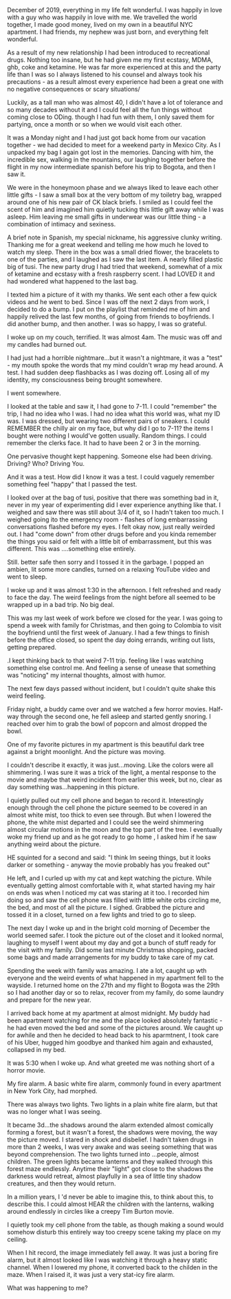 December of 2019, everything in my life felt wonderful. I was happily in love with a guy who was happily in love with me. We travelled the world together, I made good money, lived on my own in a beautiful NYC apartment. I had friends, my nephew was just born, and everything felt wonderful.

As a result of my new relationship I had been introduced to recreational drugs. Nothing too insane, but he had given me my first ecstasy, MDMA, ghb, coke and ketamine. He was far more experienced at this and the party life than I was so I always listened to his counsel and always took his precautions - as a result almost every experience had been a great one with no negative consequences or scary situations/ 

Luckily, as a tall man who was almost 40, I didn't have a lot of tolerance and so many decades without it and I could feel all the fun things without coming close to ODing. though I had fun with them, I only saved them for partying, once a month or so when we would visit each other.

It was a Monday night and I had just got back home from our vacation together - we had decided to meet for a weekend party in Mexico City. As I unpacked my bag I again got lost in the memories. Dancing with him, the incredible sex, walking in the mountains, our laughing together before the flight in my now intermediate spanish before his trip to Bogota, and then I saw it. 

We were in the honeymoon phase and we always liked to leave each other little gifts - I saw a small box at the very bottom of my toiletry bag, wrapped around one of his new pair of CK black briefs. I smiled as I could feel the scent of him and imagined him quietly tucking this little gift away while I was asleep. Him leaving me small gifts in underwear was our little thing - a combination of intimacy and sexiness. 

A brief note in Spanish, my special nickname, his aggressive clunky writing. Thanking me for a great weekend and telling me how much he loved to watch my sleep. There in the box was a small dried flower, the bracelets to one of the parties, and I laughed as I saw the last item. A nearly filled plastic big of tusi. The new party drug I had tried that weekend, somewhat of a mix of ketamine and ecstasy with a fresh raspberry scent. I had LOVED it and had wondered what happened to the last bag. 

I texted him a picture of it with my thanks. We sent each other a few quick videos and he went to bed. Since I was off the next 2 days from work, I decided to do a bump. I put on the playlist that reminded me of him and happily relived the last few months, of going from friends to boyfriends. I did another bump, and then another. I was so happy, I was so grateful.

I woke up on my couch, terrified. It was almost 4am. The music was off and my candles had burned out. 

I had just had a horrible nightmare...but it wasn't a nightmare, it was a "test" - my mouth spoke the words that my mind couldn't wrap my head around. A test. I had sudden deep flashbacks as I was dozing off. Losing all of my identity, my consciousness being brought somewhere. 

I went somewhere. 

I looked at the table and saw it, I had gone to 7-11. I could "remember" the trip, I had no idea who I was. I had no idea what this world was, what my ID was. I was dressed, but wearing two different pairs of sneakers. I could REMEMBER the chilly air on my face, but why did I go to 7-11? the items I bought were nothing I would've gotten usually. Random things. I could remember the clerks face. It had to have been 2 or 3 in the morning. 

One pervasive thought kept happening. Someone else had been driving. Driving? Who? Driving You. 

And it was a test. How did I know it was a test. I could vaguely remember something feel "happy" that I passed the test. 

I looked over at the bag of tusi, positive that there was something bad in it, never in my year of experimenting did I ever experience anything like that. I weighed and saw there was still about 3/4 of it, so I hadn't taken too much. I weighed going ito the emergency room - flashes of long embarrassing conversations flashed before my eyes. I felt okay now, just really weirded out. I had "come down" from other drugs before and you kinda remember the things you said or felt with a little bit of embarrassment, but this was different. This was  ....something else entirely. 

Still. better safe then sorry and I tossed it in the garbage. I popped an ambien, lit some more candles, turned on a relaxing YouTube video and went to sleep.

I woke up and it was almost 1:30 in the afternoon. I felt refreshed and ready to face the day. The weird feelings from the night before all seemed to be wrapped up in a bad trip. No big deal.

This was my last week of work before we closed for the year. I was going to spend a week with family for Christmas, and then going to Colombia to visit the boyfriend until the first week of January. I had a few things to finish before the office closed, so spent the day doing errands, writing out lists, getting prepared.

.I kept thinking back to that weird 7-11 trip. feeling like I was watching something else control me. And feeling a sense of unease that something was "noticing" my internal thoughts, almost with humor. 

The next few days passed without incident, but I couldn't quite shake this weird feeling.

Friday night, a buddy came over and we watched a few horror movies. Half-way through the second one, he fell asleep and started gently snoring. I reached over him to grab the bowl of popcorn and almost dropped the bowl.

One of my favorite pictures in my apartment is this beautiful dark tree against a bright moonlight. And the picture was moving. 

I couldn't describe it exactly, it was just...moving. Like the colors were all shimmering. I was sure it was a trick of the light, a mental response to the movie and maybe that weird incident from earlier this week, but no, clear as day something was...happening in this picture. 

I quietly pulled out my cell phone and began to record it. Interestingly enough through the cell phone the picture seemed to be covered in an almost white mist, too thick to even see through. But when I lowered the phone, the white mist departed and I could see the weird shimmering almost circular motions in the moon and the top part of the tree.  I eventually woke my friend up and as he got ready to go home , I asked him if he saw anything weird about the picture. 

HE squinted for a second and said: "I think Im seeing things, but it looks darker or something - anyway the movie probably has you freaked out"

He left, and I curled up with my cat and kept watching the picture. While eventually getting almost comfortable with it, what started having my hair on ends was when I noticed my cat was staring at it too. I recorded him doing so and saw the cell phone was filled with little white orbs circling me, the bed, and most of all the picture. I sighed. Grabbed the picture and tossed it in a closet, turned on a few lights and tried to go to sleep.

The next day I woke up and in the bright cold morning of December the world seemed safer. I took the picture out of the closet and it looked normal, laughing to myself I went about my day and got a bunch of stuff ready for the visit with my family. Did some last minute Christmas shopping, packed some bags and made arrangements for my buddy to take care of my cat. 

Spending the week with family was amazing. I ate a lot, caught up wth everyone and the weird events of what happened in my apartment fell to the wayside. I returned home on the 27th and my flight to Bogota was the 29th so I had another day or so to relax, recover from my family, do some laundry and prepare for the new year. 

I arrived back home at my apartment at almost midnight. My buddy had been apartment watching for me and the place looked absolutely fantastic - he had even moved the bed and some of the pictures around. We caught up for awhile and then he decided to head back to his aparmtnent, I took care of his Uber, hugged him goodbye and thanked him again and exhausted, collapsed in my bed. 

It was 5:30 when I woke up. And what greeted me was nothing short of a horror movie. 

My fire alarm.  A basic white fire alarm, commonly found in every apartment in New York City, had morphed. 

There was always two lights. Two lights in a plain white fire alarm, but that was no longer what I was seeing.

It became 3d...the shadows around the alarm extended almost comically forming a forest, but it wasn't a forest, the shadows were moving, the way the picture moved. I stared in shock and disbelief. I hadn't taken drugs in more than 2 weeks, I was very awake and was seeing something that was beyond comprehension. The two lights turned into ...people, almost children. The green lights became lanterns and they walked through this forest maze endlessly. Anytime their "light" got close to the shadows the darkness would retreat, almost playfully in a sea of little tiny shadow creatures, and then they would return.

In a million years, I 'd never be able to imagine this, to think about this, to describe this. I could almost HEAR the children with the lanterns, walking around endlessly in circles like a creepy Tim Burton movie. 

I quietly took my cell phone from the table, as though making a sound would somehow disturb this entirely way too creepy scene taking my place on my ceiling.

When I hit record, the image immediately fell away. It was just a boring fire alarm, but it almost looked like I was watching it through a heavy static channel. When I lowered my phone, it converted back to the childen in the maze. When I raised it, it was just a very stat-icy fire alarm.

What was happening to me?